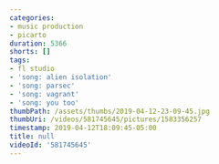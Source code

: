 ```yaml
---
categories:
- music production
- picarto
duration: 5366
shorts: []
tags:
- fl studio
- 'song: alien isolation'
- 'song: parsec'
- 'song: vagrant'
- 'song: you too'
thumbPath: /assets/thumbs/2019-04-12-23-09-45.jpg
thumbUri: /videos/581745645/pictures/1583356257
timestamp: 2019-04-12T18:09:45-05:00
title: null
videoId: '581745645'
---
```

